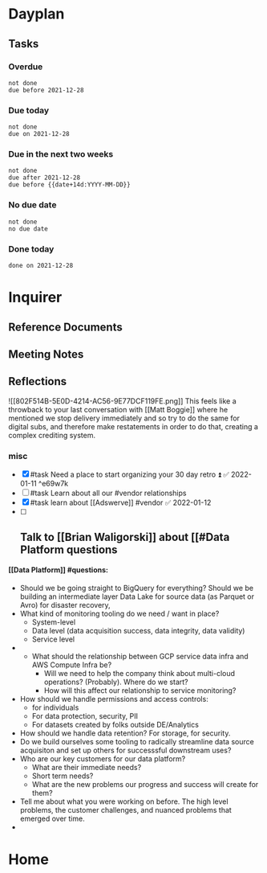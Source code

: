 # Dayplan
## Tasks
### Overdue
```tasks
not done
due before 2021-12-28
```
### Due today
```tasks
not done
due on 2021-12-28
```
### Due in the next two weeks
```tasks
not done
due after 2021-12-28
due before {{date+14d:YYYY-MM-DD}}
```
### No due date
```tasks
not done
no due date
```
### Done today
```tasks
done on 2021-12-28
```
# Inquirer
## Reference Documents
## Meeting Notes
## Reflections

![[802F514B-5E0D-4214-AC56-9E77DCF119FE.png]]
This feels like a throwback to your last conversation with [[Matt Boggie]] where he mentioned we stop delivery immediately and so try to do the same for digital subs, and therefore make restatements in order to do that, creating a complex crediting system.
### misc
- [x] #task Need a place to start organizing your 30 day retro ⏫ ✅ 2022-01-11 ^e69w7k
- [ ] #task Learn about all our #vendor relationships
- [x] #task learn about [[Adswerve]] #vendor ✅ 2022-01-12
- [ ] Talk to [[Brian Waligorski]] about [[#Data Platform questions
	-
#### [[Data Platform]] #questions:
- Should we be going straight to BigQuery for everything? Should we be building an intermediate layer Data Lake for source data (as Parquet or Avro) for disaster recovery,
- What kind of monitoring tooling do we need / want in place?
	- System-level
	- Data level (data acquisition success, data integrity, data validity)
	- Service level
- - What should the relationship between GCP service data infra and AWS Compute Infra be?
	- Will we need to help the company think about multi-cloud operations? (Probably). Where do we start?
	- How will this affect our relationship to service monitoring?
- How should we handle permissions and access controls:
	- for individuals
	- For data protection, security, PII
	- For datasets created by folks outside DE/Analytics
- How should we handle data retention? For storage, for security.
- Do we build ourselves some tooling to radically streamline data source acquisiton and set up others for successsful downstream uses?
- Who are our key customers for our data platform?
	- What are their immediate needs?
	- Short term needs?
	- What are the new problems our progress and success will create for them?
- Tell me about what you were working on before. The high level problems, the customer challenges, and nuanced problems that emerged over time.
-
# Home